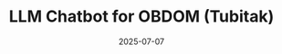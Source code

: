 ---
title: LLM Chatbot for OBDOM (Tubitak)
description: Project is an llm chatbot for the students the do new habbits help their helps. Funded by Tubitak.
date: 2025-07-07
draft: false
url: "https://obdom.alibolat.xyz/"
---